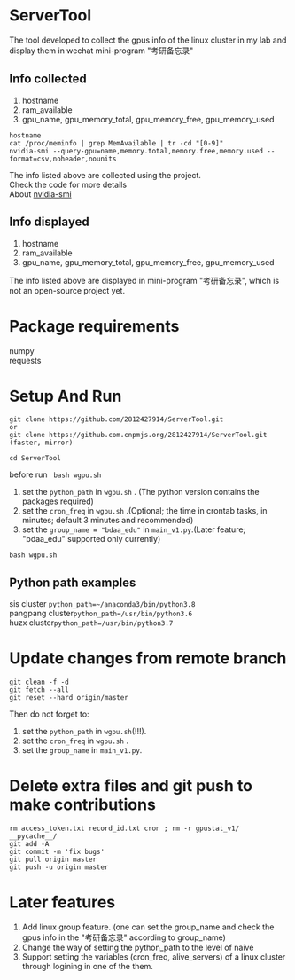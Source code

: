 # ServerTool
The tool developed to collect the gpus info of the linux cluster in my lab and display them in wechat mini-program "考研备忘录"
## Info collected 
1. hostname
2. ram_available
3. gpu_name, gpu_memory_total, gpu_memory_free, gpu_memory_used
```
hostname
cat /proc/meminfo | grep MemAvailable | tr -cd "[0-9]"
nvidia-smi --query-gpu=name,memory.total,memory.free,memory.used --format=csv,noheader,nounits
```
The info listed above are collected using the project.   
Check the code for more details  
About [nvidia-smi](https://nvidia.custhelp.com/app/answers/detail/a_id/3751/~/useful-nvidia-smi-queries)
## Info displayed
1. hostname
2. ram_available
3. gpu_name, gpu_memory_total, gpu_memory_free, gpu_memory_used  

The info listed above are displayed in mini-program "考研备忘录", which is not an open-source project yet.
# Package requirements
numpy  
requests

# Setup And Run
```
git clone https://github.com/2812427914/ServerTool.git
or
git clone https://github.com.cnpmjs.org/2812427914/ServerTool.git
(faster, mirror)

cd ServerTool
```
before run ``` bash wgpu.sh```
1. set the ```python_path``` in ```wgpu.sh``` . (The python version contains the packages required)
2. set the ```cron_freq``` in ```wgpu.sh``` .(Optional; the time in crontab tasks, in minutes; default 3 minutes and recommended)
3. set the ```group_name = "bdaa_edu"``` in ```main_v1.py```.(Later feature; "bdaa_edu" supported only currently)
```
bash wgpu.sh
```
## Python path examples
sis cluster ```python_path=~/anaconda3/bin/python3.8```  
pangpang cluster```python_path=/usr/bin/python3.6```  
huzx cluster```python_path=/usr/bin/python3.7```  
# Update changes from remote branch
```
git clean -f -d
git fetch --all
git reset --hard origin/master
```
Then do not forget to:
1. set the ```python_path``` in ```wgpu.sh```(!!!). 
2. set the ```cron_freq``` in ```wgpu.sh``` .
3. set the ```group_name``` in ```main_v1.py```.

# Delete extra files and  git push to make contributions
``` 
rm access_token.txt record_id.txt cron ; rm -r gpustat_v1/ __pycache__/
git add -A
git commit -m 'fix bugs'
git pull origin master
git push -u origin master
```
# Later features
1. Add linux group feature. (one can set the group_name and check the gpus info in the "考研备忘录" according to group_name)
2. Change the way of setting the python_path to the level of naive
3. Support setting the variables (cron_freq, alive_servers) of a linux cluster through logining in one of the them.
